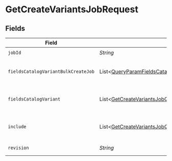 # GetCreateVariantsJobRequest


## Fields

| Field                                                                                                                                      | Type                                                                                                                                       | Required                                                                                                                                   | Description                                                                                                                                | Example                                                                                                                                    |
| ------------------------------------------------------------------------------------------------------------------------------------------ | ------------------------------------------------------------------------------------------------------------------------------------------ | ------------------------------------------------------------------------------------------------------------------------------------------ | ------------------------------------------------------------------------------------------------------------------------------------------ | ------------------------------------------------------------------------------------------------------------------------------------------ |
| `jobId`                                                                                                                                    | *String*                                                                                                                                   | :heavy_check_mark:                                                                                                                         | ID of the job to retrieve.                                                                                                                 | 01GSQPBF74KQ5YTDEPP41T1BZH                                                                                                                 |
| `fieldsCatalogVariantBulkCreateJob`                                                                                                        | List\<[QueryParamFieldsCatalogVariantBulkCreateJob](../../models/operations/QueryParamFieldsCatalogVariantBulkCreateJob.md)>               | :heavy_minus_sign:                                                                                                                         | For more information please visit https://developers.klaviyo.com/en/v2024-10-15/reference/api-overview#sparse-fieldsets                    |                                                                                                                                            |
| `fieldsCatalogVariant`                                                                                                                     | List\<[GetCreateVariantsJobQueryParamFieldsCatalogVariant](../../models/operations/GetCreateVariantsJobQueryParamFieldsCatalogVariant.md)> | :heavy_minus_sign:                                                                                                                         | For more information please visit https://developers.klaviyo.com/en/v2024-10-15/reference/api-overview#sparse-fieldsets                    |                                                                                                                                            |
| `include`                                                                                                                                  | List\<[GetCreateVariantsJobQueryParamInclude](../../models/operations/GetCreateVariantsJobQueryParamInclude.md)>                           | :heavy_minus_sign:                                                                                                                         | For more information please visit https://developers.klaviyo.com/en/v2024-10-15/reference/api-overview#relationships                       |                                                                                                                                            |
| `revision`                                                                                                                                 | *String*                                                                                                                                   | :heavy_check_mark:                                                                                                                         | API endpoint revision (format: YYYY-MM-DD[.suffix])                                                                                        |                                                                                                                                            |